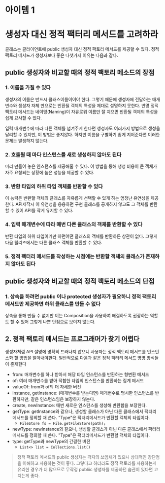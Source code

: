 # 아이템 1
# 생성자 대신 정적 팩터리 메서드를 고려하라

클래스는 클라이언트에 public 생성자 대신 정적 팩토리 메서드를 제공할 수 있다. 정적 팩토리 메서드가 생성자보다 좋은 다섯가지 이유는 다음과 같다.

## public 생성자와 비교할 때의 정적 팩토리 메소드의 **장점**

### 1. 이름을 가질 수 있다
생성자의 이름은 반드시 클래스이름이어야 한다. 그렇기 때문에 생성자에 전달하는 매개변수와 생성자 자체 만으로는 반환될 객체의 특성을 제대로 설명하지 못한다. 반명 정적 팩토리 메서드는 네이밍(Naming)이 자유로워 이름만 잘 지으면 반환될 객체의 특성을 쉽게 묘사할 수 있다.

입력 매개변수에 따라 다른 객체를 넘겨주게 한다면 생성자도 여러가지 방법으로 생성을 달리할 수 있지만, 이 방법은 좋지않다. 하지만 이름을 구별하기 쉽게 지어준다면 이러한 문제는 발생하지 않는다.

### 2. 호출될 때 마다 인스턴스를 새로 생성하지 않아도 된다
미리 만들어 놓은 인스턴스를 제공해줄 수 있다. 이 방법을 통해 생성 비용이 큰 객체가 자주 요청되는 상황에 높은 성능을 제공할 수 있다.

### 3. 반환 타입의 하위 타입 객체를 반환할 수 있다
이 능력은 반환할 객체의 클래스를 자유롭게 선택할 수 있게 하는 엄청난 유연성을 제공한다. API제작시 이 유연성을 응용하면 구현 클래스를 공개하지 않고도 그 객체를 반환할 수 있어 API를 작게 유지할 수 있다.

### 4. 입력 매개변수에 따라 매번 다른 클래스의 객체를 반환할 수 있다
반환 타입의 하위 타입이기만 하면어떤 클래스의 객체를 반환하든 상관이 없다. 그렇게 다음 릴리즈에서는 다른 클래스 객체를 반환할 수 있다.

### 5. 정적 팩터리 메서드를 작성하는 시점에는 반환할 객체의 클래스가 존재하지 않아도 된다


## public 생성자와 비교할 때의 정적 팩토리 메소드의 **단점**

### 1. 상속을 하려면 public 이나 protected 생성자가 필요하니 정적 팩토리 메서드만 제공하면 하위 클래스를 만들 수 없다
상속을 통해 만들 수 없지만 이는 Composition을 사용하여 해결하도록 권장하는 역할도 할 수 있어 그렇게 나쁜 단점으로 보이지 않는다.

## 2. 정적 팩토리 메서드는 프로그래머가 찾기 어렵다
생성자처럼 API 설명에 명확히 드러나지 않으니 사용자는 정적 팩토리 메서드를 인스턴스화 할 방법을 알아내야한다. 일반적으로 다음과 같은 정적 팩터리 메서드 명명 방식들이 존재한다

* from: 매개변수를 하나 받아서 해당 타입 인스턴스를 반환하는 형변환 메서드
* of: 여러 매개변수를 받아 적합한 타입의 인스턴스를 반환하는 집계 메서드
* valueOf: from과 of의 더 자세한 버전
* instance, getInstance: (매개변수를 받는다면) 매개변수로 명시한 인스턴스를 반환하지만, 같은 인스턴스임은 보장하지 않는다.
* create, newInstance: 매번 새로운 인스턴스를 생성해 반환함을 보장한다.
* getType: getInstance와 같으나, 생성할 클래스가 아닌 다른 클래스에서 팩터리 메서드를 정의할 때 쓴다. "Type"은 팩터리메서드가 반환할 객체의 타입이다.
    * `FileStore fs = File.getFileStore(path);`
* newType: newInstance와 같으나, 생성할 클래스가 아닌 다른 클래스에서 팩터리 메서드를 정의할 때 쓴다. "Type"은 팩터리메서드가 반환할 객체의 타입이다.
* type: getType과 newType의 간결한 버전
    * `List<> list = Collections.list()`


> 정적 팩토리 메서드와 public 생성자는 각자의 쓰임새가 있으니 상대적인 장단점을 이해하고 사용하는 것이 좋다. 그렇다고 하더라도 정적 팩토리를 사용하는게 유리한 경우가 더 많으므로 무작정 publiic 생성자를 제공하던 습관이 있다면 고치는게 좋다.